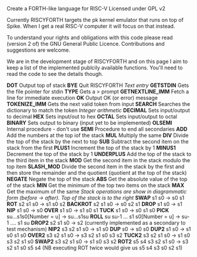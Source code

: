 Create a FORTH-like language for RISC-V
Licensed under GPL v2

Currently RISCYFORTH targets the pk kernel emulator that runs on top of Spike. When I get a real RISC-V computer it will focus on that instead.

To understand your rights and obligations with this code please read (version 2 of) the GNU General Public Licence. Contributions and suggestions are welcome.

We are in the development stage of RISCYFORTH and on this page I aim to keep a list of the implemented publcily available functions. You'll need to read the code to see the details though.

**DOT**                     Output top of stack
**BYE**                     Quit RISCYFORTH
_Text entry_
**GETSTDIN**                Gets the file pointer for stdin
**TYPE**                    Gets a > prompt
**GETNEXTLINE_IMM**         Fetch a line for immediate execution
**OK**                      Output OK (or error) message
**TOKENIZE_IMM**            Gets the next valid token from input
**SEARCH**                  Searches the dictionary to match the token
_Integer arithmetic_
**DECIMAL**                 Sets input/output to decimal
**HEX**                     Sets input/out to hex
**OCTAL**                   Sets input/output to octal
**BINARY**                  Sets output to binary (input yet to be implemented)
**OLSEMI**                  Internal procedure - don't use
**SEMI**                    Procedure to end all secondaries
**ADD**                     Add the numbers at the top iof the stack
**MUL**                     Multiply the same
**DIV**                     Divide the top of the stack by the next to top
**SUB**                     Subtract the second item on the stack from the first
**PLUS1**                   Increment the top of the stack by 1
**MINUS1**                  Decrement the top of the stack by 1
**UNDERPLUS**               Add the top of the stack to the third item in the stack
**MOD**                     Get the second item in the stack modulo the top item
**SLASH_MOD**               Divide the second item in the stack by the first and then store the remainder and the quotient (quotient at the top of the stack)
**NEGATE**                  Negate the top of the stack
**ABS**                     Get the absolute value of the top of the stack
**MIN**                     Get the minimum of the top two items on the stack
**MAX**                     Get the maximum of the same
_Stack operations are show in diagrammatic form (before -> after). Top of the stack is to the right_
**SWAP**                    s1 s0 -> s0 s1
**ROT**                     s2 s1 s0 -> s1 s0 s2
**BACKROT**                 s2 s1 s0 -> s0 s2 s1
**DROP**                    s1 s0 -> s1
**NIP**                     s1 s0 -> s0
**OVER**                    s1 s0 -> s1 s0 s1
**TUCK**                    s1 s0 -> s0 s1 s0
**PICK**                    su...s1s0[Number = u] -> su...s1su
**ROLL**                    su su-1 ... s1 s0[Number = u] -> su-1 .... s1 su
**DROP2**                   s2 s1 s0 -> s2 (currently implemented as a secondary to test mechanism)
**NIP2**                    s3 s2 s1 s0 -> s1 s0
**DUP**                     s0 -> s0 s0
**DUP2**                    s1 s0 -> s1 s0 s1 s0
**OVER2**                   s3 s2 s1 s0 -> s3 s2 s1 s0 s3 s2
**TUCK2**                   s3 s2 s1 s0 -> s1 s0 s3 s2 s1 s0
**SWAP2**                   s3 s2 s1 s0 -> s1 s0 s3 s2
**ROT2**                    s5 s4 s3 s2 s1 s0 -> s3 s2 s1 s0 s5 s4 (NB executing ROT twice would give us s5 s4 s3 s0 s2 s1)

